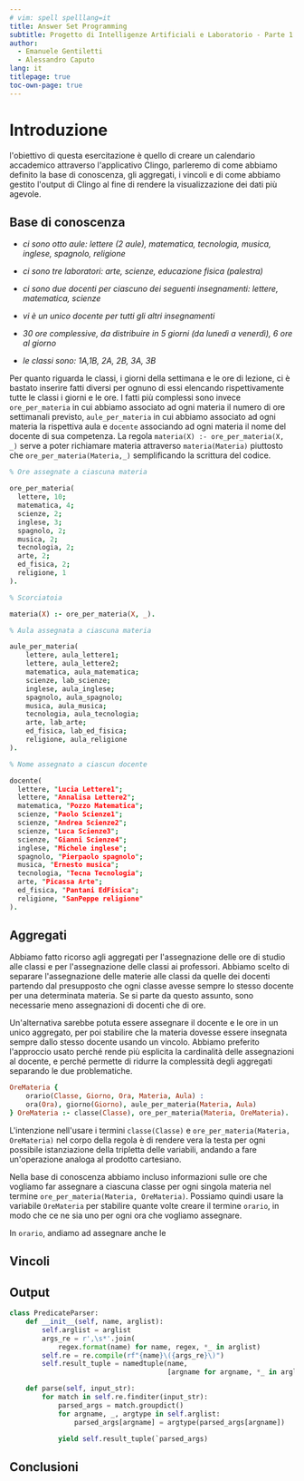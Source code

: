 ```yaml
---
# vim: spell spelllang=it
title: Answer Set Programming
subtitle: Progetto di Intelligenze Artificiali e Laboratorio - Parte 1
author:
  - Emanuele Gentiletti
  - Alessandro Caputo
lang: it
titlepage: true
toc-own-page: true
---
```


# Introduzione

l'obiettivo di questa esercitazione è quello di creare un calendario accademico
attraverso l'applicativo Clingo, parleremo di come abbiamo definito la base di
conoscenza, gli aggregati, i vincoli e di come abbiamo gestito l'output di
Clingo al fine di rendere la visualizzazione dei dati più agevole.

## Base di conoscenza 

- *ci sono otto aule: lettere (2 aule), matematica, tecnologia, musica, inglese,
  spagnolo, religione*

- *ci sono tre laboratori: arte, scienze, educazione fisica (palestra)*

- *ci sono due docenti per ciascuno dei seguenti insegnamenti: lettere,
  matematica, scienze*

- *vi è un unico docente per tutti gli altri insegnamenti*

- *30 ore complessive, da distribuire in 5 giorni (da lunedì a venerdì), 6 ore
  al giorno*

- *le classi sono: 1A,1B, 2A, 2B, 3A, 3B*

Per quanto riguarda le classi, i giorni della settimana e le ore di lezione, ci
è bastato inserire fatti diversi per ognuno di essi elencando rispettivamente
tutte le classi i giorni e le ore. I fatti più complessi sono invece
`ore_per_materia` in cui abbiamo associato ad ogni materia il numero di ore
settimanali previsto, `aule_per_materia` in cui abbiamo associato ad ogni
materia la rispettiva aula  e `docente` associando ad ogni materia il nome del
docente di sua competenza. La regola `materia(X) :- ore_per_materia(X, _)` serve a
poter richiamare materia attraverso `materia(Materia)` piuttosto che
`ore_per_materia(Materia,_)` semplificando la scrittura del codice.
<!--serve a creare dei fatti di
sole materie a partire dai fatti `ore_per_materia` tutto ciò al solo fine poter
richiamare le materie con `materia(Materia)` senza utilizzare
`ore_per_materia(Materia,_)`. -->
```prolog
% Ore assegnate a ciascuna materia

ore_per_materia(
  lettere, 10; 
  matematica, 4;
  scienze, 2;
  inglese, 3;
  spagnolo, 2;
  musica, 2; 
  tecnologia, 2;
  arte, 2;
  ed_fisica, 2;
  religione, 1
).

% Scorciatoia

materia(X) :- ore_per_materia(X, _).

% Aula assegnata a ciascuna materia

aule_per_materia(
    lettere, aula_lettere1;
    lettere, aula_lettere2;
    matematica, aula_matematica;
    scienze, lab_scienze;
    inglese, aula_inglese;
    spagnolo, aula_spagnolo;
    musica, aula_musica;
    tecnologia, aula_tecnologia;
    arte, lab_arte;
    ed_fisica, lab_ed_fisica;
    religione, aula_religione
).

% Nome assegnato a ciascun docente

docente(
  lettere, "Lucia Lettere1"; 
  lettere, "Annalisa Lettere2"; 
  matematica, "Pozzo Matematica";
  scienze, "Paolo Scienze1"; 
  scienze, "Andrea Scienze2"; 
  scienze, "Luca Scienze3"; 
  scienze, "Gianni Scienze4";
  inglese, "Michele inglese"; 
  spagnolo, "Pierpaolo spagnolo"; 
  musica, "Ernesto musica"; 
  tecnologia, "Tecna Tecnologia"; 
  arte, "Picassa Arte";
  ed_fisica, "Pantani EdFisica";
  religione, "SanPeppe religione"
).

```

## Aggregati 

Abbiamo fatto ricorso agli aggregati per l'assegnazione delle ore di studio alle
classi e per l'assegnazione delle classi ai professori. Abbiamo scelto di
separare l'assegnazione delle materie alle classi da quelle dei docenti
partendo dal presupposto che ogni classe avesse sempre lo stesso docente per una
determinata materia. Se si parte da questo assunto, sono necessarie meno
assegnazioni di docenti che di ore.

Un'alternativa sarebbe potuta essere assegnare il docente e le ore in un unico
aggregato, per poi stabilire che la materia dovesse essere insegnata sempre
dallo stesso docente usando un vincolo. Abbiamo preferito l'approccio usato
perché rende più esplicita la cardinalità delle assegnazioni al docente, e
perché permette di ridurre la complessità degli aggregati separando le due
problematiche.

```prolog
OreMateria { 
    orario(Classe, Giorno, Ora, Materia, Aula) : 
    ora(Ora), giorno(Giorno), aule_per_materia(Materia, Aula)
} OreMateria :- classe(Classe), ore_per_materia(Materia, OreMateria).
```

L'intenzione nell'usare i termini `classe(Classe)` e `ore_per_materia(Materia,
OreMateria)` nel corpo della regola è di rendere vera la testa per ogni
possibile istanziazione della tripletta delle variabili, andando a fare
un'operazione analoga al prodotto cartesiano. 

Nella base di conoscenza abbiamo incluso informazioni sulle ore che vogliamo far
assegnare a ciascuna classe per ogni singola materia nel termine
`ore_per_materia(Materia, OreMateria)`. Possiamo quindi usare la variabile
`OreMateria` per stabilire quante volte creare il termine `orario`, in modo che
ce ne sia uno per ogni ora che vogliamo assegnare.

In `orario`, andiamo ad assegnare anche le 


## Vincoli 

## Output

```python
class PredicateParser:
    def __init__(self, name, arglist):
        self.arglist = arglist
        args_re = r',\s*'.join(
            regex.format(name) for name, regex, *_ in arglist)
        self.re = re.compile(rf"{name}\({args_re}\)")
        self.result_tuple = namedtuple(name,
                                       [argname for argname, *_ in arglist])

    def parse(self, input_str):
        for match in self.re.finditer(input_str):
            parsed_args = match.groupdict()
            for argname, _, argtype in self.arglist:
                parsed_args[argname] = argtype(parsed_args[argname])

            yield self.result_tuple(`parsed_args)
```

## Conclusioni